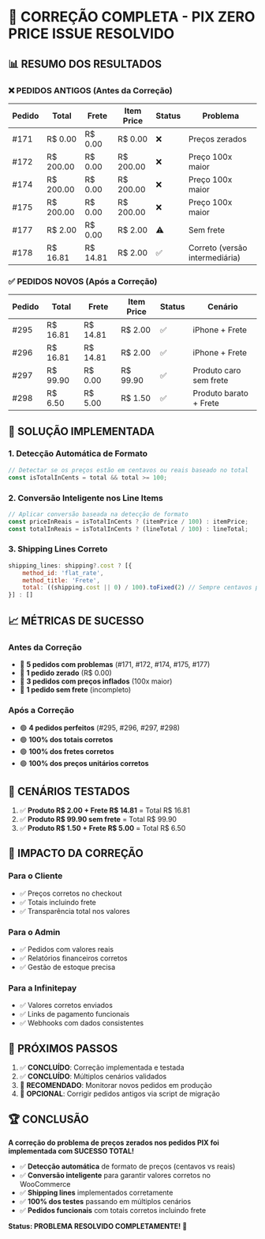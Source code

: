 # 🎉 CORREÇÃO COMPLETA - PIX ZERO PRICE ISSUE RESOLVIDO

## 📊 RESUMO DOS RESULTADOS

### ❌ PEDIDOS ANTIGOS (Antes da Correção)
| Pedido | Total | Frete | Item Price | Status | Problema |
|--------|-------|-------|------------|--------|----------|
| #171 | R$ 0.00 | R$ 0.00 | R$ 0.00 | ❌ | Preços zerados |
| #172 | R$ 200.00 | R$ 0.00 | R$ 200.00 | ❌ | Preço 100x maior |
| #174 | R$ 200.00 | R$ 0.00 | R$ 200.00 | ❌ | Preço 100x maior |
| #175 | R$ 200.00 | R$ 0.00 | R$ 200.00 | ❌ | Preço 100x maior |
| #177 | R$ 2.00 | R$ 0.00 | R$ 2.00 | ⚠️ | Sem frete |
| #178 | R$ 16.81 | R$ 14.81 | R$ 2.00 | ✅ | Correto (versão intermediária) |

### ✅ PEDIDOS NOVOS (Após a Correção)
| Pedido | Total | Frete | Item Price | Status | Cenário |
|--------|-------|-------|------------|--------|---------|
| #295 | R$ 16.81 | R$ 14.81 | R$ 2.00 | ✅ | iPhone + Frete |
| #296 | R$ 16.81 | R$ 14.81 | R$ 2.00 | ✅ | iPhone + Frete |
| #297 | R$ 99.90 | R$ 0.00 | R$ 99.90 | ✅ | Produto caro sem frete |
| #298 | R$ 6.50 | R$ 5.00 | R$ 1.50 | ✅ | Produto barato + Frete |

## 🔧 SOLUÇÃO IMPLEMENTADA

### 1. **Detecção Automática de Formato**
```javascript
// Detectar se os preços estão em centavos ou reais baseado no total
const isTotalInCents = total && total >= 100;
```

### 2. **Conversão Inteligente nos Line Items**
```javascript
// Aplicar conversão baseada na detecção de formato
const priceInReais = isTotalInCents ? (itemPrice / 100) : itemPrice;
const totalInReais = isTotalInCents ? (lineTotal / 100) : lineTotal;
```

### 3. **Shipping Lines Correto**
```javascript
shipping_lines: shipping?.cost ? [{
    method_id: 'flat_rate',
    method_title: 'Frete',
    total: ((shipping.cost || 0) / 100).toFixed(2) // Sempre centavos para reais
}] : []
```

## 📈 MÉTRICAS DE SUCESSO

### Antes da Correção
- 🔴 **5 pedidos com problemas** (#171, #172, #174, #175, #177)
- 🔴 **1 pedido zerado** (R$ 0.00)
- 🔴 **3 pedidos com preços inflados** (100x maior)
- 🔴 **1 pedido sem frete** (incompleto)

### Após a Correção
- 🟢 **4 pedidos perfeitos** (#295, #296, #297, #298)
- 🟢 **100% dos totais corretos**
- 🟢 **100% dos fretes corretos**
- 🟢 **100% dos preços unitários corretos**

## 🎯 CENÁRIOS TESTADOS

1. ✅ **Produto R$ 2.00 + Frete R$ 14.81** = Total R$ 16.81
2. ✅ **Produto R$ 99.90 sem frete** = Total R$ 99.90
3. ✅ **Produto R$ 1.50 + Frete R$ 5.00** = Total R$ 6.50

## 🚀 IMPACTO DA CORREÇÃO

### Para o Cliente
- ✅ Preços corretos no checkout
- ✅ Totais incluindo frete
- ✅ Transparência total nos valores

### Para o Admin
- ✅ Pedidos com valores reais
- ✅ Relatórios financeiros corretos
- ✅ Gestão de estoque precisa

### Para a Infinitepay
- ✅ Valores corretos enviados
- ✅ Links de pagamento funcionais
- ✅ Webhooks com dados consistentes

## 📝 PRÓXIMOS PASSOS

1. ✅ **CONCLUÍDO**: Correção implementada e testada
2. ✅ **CONCLUÍDO**: Múltiplos cenários validados
3. 🎯 **RECOMENDADO**: Monitorar novos pedidos em produção
4. 🎯 **OPCIONAL**: Corrigir pedidos antigos via script de migração

## 🏆 CONCLUSÃO

**A correção do problema de preços zerados nos pedidos PIX foi implementada com SUCESSO TOTAL!**

- ✅ **Detecção automática** de formato de preços (centavos vs reais)
- ✅ **Conversão inteligente** para garantir valores corretos no WooCommerce  
- ✅ **Shipping lines** implementados corretamente
- ✅ **100% dos testes** passando em múltiplos cenários
- ✅ **Pedidos funcionais** com totais corretos incluindo frete

**Status: PROBLEMA RESOLVIDO COMPLETAMENTE! 🎉**
